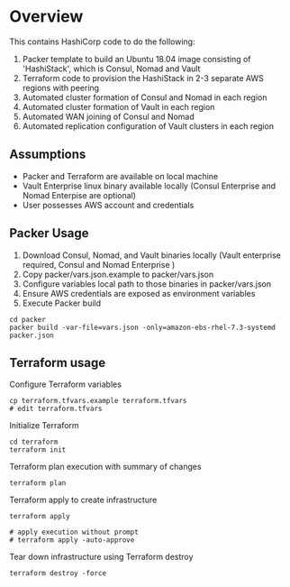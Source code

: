 # Overview
This contains HashiCorp code to do the following:  
1. Packer template to build an Ubuntu 18.04 image consisting of 'HashiStack', which is Consul, Nomad and Vault
2. Terraform code to provision the HashiStack in 2-3 separate AWS regions with peering
3. Automated cluster formation of Consul and Nomad in each region
4. Automated cluster formation of Vault in each region
5. Automated WAN joining of Consul and Nomad
6. Automated replication configuration of Vault clusters in each region

## Assumptions
- Packer and Terraform are available on local machine
- Vault Enterprise linux binary available locally (Consul Enterprise and Nomad Enterpise are optional)
- User possesses AWS account and credentials

## Packer Usage
1. Download Consul, Nomad, and Vault binaries locally (Vault enterprise required, Consul and Nomad Enterprise )
2. Copy packer/vars.json.example to packer/vars.json
3. Configure variables local path to those binaries in packer/vars.json
4. Ensure AWS credentials are exposed as environment variables
5. Execute Packer build
```
cd packer
packer build -var-file=vars.json -only=amazon-ebs-rhel-7.3-systemd  packer.json   
```

## Terraform usage

Configure Terraform variables
```
cp terraform.tfvars.example terraform.tfvars
# edit terraform.tfvars
```

Initialize Terraform  
```
cd terraform
terraform init
```

Terraform plan execution with summary of changes
```
terraform plan
```

Terraform apply to create infrastructure
```
terraform apply 

# apply execution without prompt
# terraform apply -auto-approve
```

Tear down infrastructure using Terraform destroy

```
terraform destroy -force
```